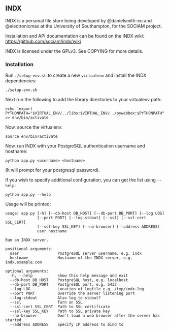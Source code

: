 ## INDX

INDX is a personal file store being developed by @danielsmith-eu and @electronicmax at the University of Southampton, for the SOCIAM project.

Installation and API documentation can be found on the INDX wiki:
https://github.com/sociam/indx/wiki

INDX is licensed under the GPLv3. See COPYING for more details.


### Installation

Run `./setup-env.sh` to create a new `virtualenv` and install the INDX dependencies:

    ./setup-env.sh

Next run the following to add the library directories to your virtualenv path:

    echo 'export PYTHONPATH="$VIRTUAL_ENV/../libs:$VIRTUAL_ENV/../pywebbox:$PYTHONPATH"' >> env/bin/activate

Now, source the virtualenv:

    source env/bin/activate

Now, run INDX with your PostgreSQL authentication username and hostname:

    python app.py <username> <hostname>

(It will prompt for your postgresql password).

If you wish to specify additional configuration, you can get the list using `--help`:

    python app.py --help

Usage will be printed:

    usage: app.py [-h] [--db-host DB_HOST] [--db-port DB_PORT] [--log LOG]
                  [--port PORT] [--log-stdout] [--ssl] [--ssl-cert SSL_CERT]
                  [--ssl-key SSL_KEY] [--no-browser] [--address ADDRESS]
                  user hostname

    Run an INDX server.

    positional arguments:
      user                 PostgreSQL server username, e.g. indx
      hostname             Hostname of the INDX server, e.g. indx.example.com

    optional arguments:
      -h, --help           show this help message and exit
      --db-host DB_HOST    PostgreSQL host, e.g. localhost
      --db-port DB_PORT    PostgreSQL port, e.g. 5432
      --log LOG            Location of logfile e.g. /tmp/indx.log
      --port PORT          Override the server listening port
      --log-stdout         Also log to stdout?
      --ssl                Turn on SSL
      --ssl-cert SSL_CERT  Path to SSL certificate
      --ssl-key SSL_KEY    Path to SSL private key
      --no-browser         Don't load a web browser after the server has started
      --address ADDRESS    Specify IP address to bind to



